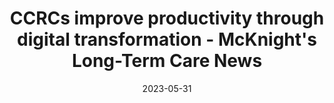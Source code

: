 ---
category:
- .nan
date: 2023-05-31
keyword_suggestion: wordpress management services
post_inspiration: https://www.mcknights.com/print-news/ccrcs-improve-productivity-through-digital-transformation/
silot_terms: digital transformation
title: CCRCs improve productivity through <b>digital</b> transformation - McKnight's
  Long-Term Care News
---